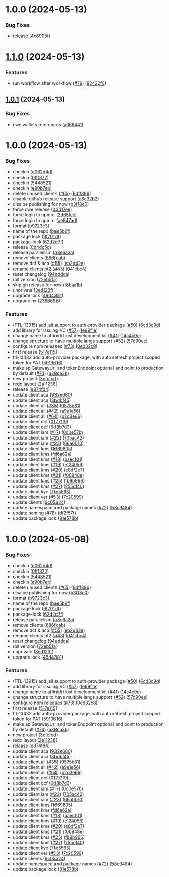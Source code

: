 # 1.0.0 (2024-05-13)


### Bug Fixes

* release ([4e6905f](https://github.com/affinidi/affinidi-tdk/commit/4e6905fa20f9b5f4374941111515889f43243e9d))

# [1.1.0](https://github.com/affinidi/affinidi-tdk/compare/@affinidi-tdk/credential-verification-client-v1.0.1...@affinidi-tdk/credential-verification-client-v1.1.0) (2024-05-13)


### Features

* run workflow after workflow ([#79](https://github.com/affinidi/affinidi-tdk/issues/79)) ([82422f0](https://github.com/affinidi/affinidi-tdk/commit/82422f0fc7c1a9d708f0120009d84c603c9187ef))

## [1.0.1](https://github.com/affinidi/affinidi-tdk/compare/@affinidi-tdk/credential-verification-client-v1.0.0...@affinidi-tdk/credential-verification-client-v1.0.1) (2024-05-13)

### Bug Fixes

- cwe wallets references ([a666441](https://github.com/affinidi/affinidi-tdk/commit/a66644156c63cb5c315f268eb964859b3447e729))

# 1.0.0 (2024-05-13)

### Bug Fixes

- checkin ([d062d4d](https://github.com/affinidi/affinidi-tdk/commit/d062d4db6d86b6f5f0fbbfb5976208e771192a15))
- checkin ([0fff372](https://github.com/affinidi/affinidi-tdk/commit/0fff372316c1d43210f60321448ebc58d782c75d))
- checkin ([5448521](https://github.com/affinidi/affinidi-tdk/commit/5448521a2279127910194fb00c3944f200c15cfa))
- checkin ([e90b7eb](https://github.com/affinidi/affinidi-tdk/commit/e90b7eb93d829d9e8b9cfb7217f94bb0fff0b5d4))
- delete unused clients ([#65](https://github.com/affinidi/affinidi-tdk/issues/65)) ([6dff896](https://github.com/affinidi/affinidi-tdk/commit/6dff896e9cd91e55bf02387ff2c49c9faec73001))
- disable github release support ([e8c32b2](https://github.com/affinidi/affinidi-tdk/commit/e8c32b21a5e475f23e63981e91a54a12dd1d474f))
- disalbe publishing for now ([b3f18c0](https://github.com/affinidi/affinidi-tdk/commit/b3f18c0387b654e12bb93e05e3848e4fa8ea3995))
- force cwe release ([03d17ee](https://github.com/affinidi/affinidi-tdk/commit/03d17ee50ef36deb2c47fb875e3c3a2634717a93))
- force login to npmrc ([2d68fcc](https://github.com/affinidi/affinidi-tdk/commit/2d68fcc2462a24fa6f37c8c11edf6ffed329538c))
- force login to npmrc ([ae847ad](https://github.com/affinidi/affinidi-tdk/commit/ae847ade15a6a6d2e5c14030d955c2c43c0565a5))
- format ([b9723c3](https://github.com/affinidi/affinidi-tdk/commit/b9723c3a15882c45bdedf702c19a63c4aced6370))
- name of the repo ([bae5b6f](https://github.com/affinidi/affinidi-tdk/commit/bae5b6f11ec14f04cbb6fb7e392c6722af558a55))
- package lock ([9f701df](https://github.com/affinidi/affinidi-tdk/commit/9f701df874ff65f3aa614e7011cf004a0e7af5a7))
- package-lock ([62d2c7f](https://github.com/affinidi/affinidi-tdk/commit/62d2c7f3ef139c3092446016043c1c720c7e9904))
- release ([0b4dc5d](https://github.com/affinidi/affinidi-tdk/commit/0b4dc5dfc7ecf01675f3f4f810a6c2a3995d548e))
- release parallelism ([a8e6a2a](https://github.com/affinidi/affinidi-tdk/commit/a8e6a2a05e594a093f136aee67fbb543937b2654))
- remove clients ([686fcab](https://github.com/affinidi/affinidi-tdk/commit/686fcab48591889d698516b45d1ff1215f75e679))
- remove dcf & aca ([#55](https://github.com/affinidi/affinidi-tdk/issues/55)) ([eb2d42e](https://github.com/affinidi/affinidi-tdk/commit/eb2d42e4690cfed13f1238a639d373b60580a705))
- rename clients pt2 ([#43](https://github.com/affinidi/affinidi-tdk/issues/43)) ([041cbc4](https://github.com/affinidi/affinidi-tdk/commit/041cbc4daabaf4f41428972e2b267f5e9920d202))
- reset changelog ([94addca](https://github.com/affinidi/affinidi-tdk/commit/94addcafe5d8d0609126e06914298368101e8616))
- roll version ([72eb51a](https://github.com/affinidi/affinidi-tdk/commit/72eb51aad11dc407677330d47e389d825dbe7b6e))
- skip gh release for now ([f8baa1b](https://github.com/affinidi/affinidi-tdk/commit/f8baa1baabb1ccd7b7642c07928677921f029105))
- unprivate ([3ed123f](https://github.com/affinidi/affinidi-tdk/commit/3ed123f615e6c59f55fb8abbd6de258da200caa0))
- upgrade lock ([48d4381](https://github.com/affinidi/affinidi-tdk/commit/48d4381997af25830e261bd6eadff1803acf0094))
- upgrade nx ([2386696](https://github.com/affinidi/affinidi-tdk/commit/238669648c8c651fca082c60278c3bbbc6bee7d3))

### Features

- (FTL-13915) add jsii support to auth-provider package ([#50](https://github.com/affinidi/affinidi-tdk/issues/50)) ([6cd3c9d](https://github.com/affinidi/affinidi-tdk/commit/6cd3c9d61bd9c8d1b9a71a4dd4c5bf85acce65da))
- add library for issuing VC ([#57](https://github.com/affinidi/affinidi-tdk/issues/57)) ([fe99f1e](https://github.com/affinidi/affinidi-tdk/commit/fe99f1e2cdeee206c41375b0f2d4e32dce0e2afd))
- change name to affinidi trust development kit ([#41](https://github.com/affinidi/affinidi-tdk/issues/41)) ([14c4c9c](https://github.com/affinidi/affinidi-tdk/commit/14c4c9c1f489b00fbafa040dec43d62e2f6db1db))
- change structure to have multiple langs support ([#52](https://github.com/affinidi/affinidi-tdk/issues/52)) ([57d90ee](https://github.com/affinidi/affinidi-tdk/commit/57d90ee3fd1c46b25215a97ed3ab9e9b1b110229))
- configure npm releases ([#73](https://github.com/affinidi/affinidi-tdk/issues/73)) ([0ed32c8](https://github.com/affinidi/affinidi-tdk/commit/0ed32c8a6bd103b13b4900a766477df8f9a75ac6))
- first release ([517e115](https://github.com/affinidi/affinidi-tdk/commit/517e1157a3f2dba79e20fc36f26db07454e5c0bc))
- ftl-13432 add auth-provider package, with auto refresh project scoped token for PAT ([5913616](https://github.com/affinidi/affinidi-tdk/commit/5913616ba9364c4db04e668ce15431259741d63e))
- make apiGatewayUrl and tokenEndpoint optional and point to production by default ([#74](https://github.com/affinidi/affinidi-tdk/issues/74)) ([a38ca3b](https://github.com/affinidi/affinidi-tdk/commit/a38ca3b46f8165295ff6ff0723609b9f62aec236))
- new project ([3cfcfcd](https://github.com/affinidi/affinidi-tdk/commit/3cfcfcdc95fa635529a97f928fd6e46d498333c8))
- redo layout ([2a11238](https://github.com/affinidi/affinidi-tdk/commit/2a11238a61236fada32f799145af3d921e103d49))
- release ([e874fd4](https://github.com/affinidi/affinidi-tdk/commit/e874fd460adc0598e2081d0b59aec2029d4814e3))
- update client aca ([932e680](https://github.com/affinidi/affinidi-tdk/commit/932e680de2f744684bedfef56285a38b87bf0fe8))
- update client aca ([3bdbf45](https://github.com/affinidi/affinidi-tdk/commit/3bdbf458790624c240f292d5302368f36c67ae1e))
- update client all ([#35](https://github.com/affinidi/affinidi-tdk/issues/35)) ([0575b81](https://github.com/affinidi/affinidi-tdk/commit/0575b81ccd041409328b39f2f418adf526c45148))
- update client all ([#42](https://github.com/affinidi/affinidi-tdk/issues/42)) ([a9e1e56](https://github.com/affinidi/affinidi-tdk/commit/a9e1e56121db5ae5ceeeacf5258324ad15158b17))
- update client all ([#64](https://github.com/affinidi/affinidi-tdk/issues/64)) ([b2d3e66](https://github.com/affinidi/affinidi-tdk/commit/b2d3e662fcbe12baadf7aefa3dd62165cab34af8))
- update client dcf ([01771f9](https://github.com/affinidi/affinidi-tdk/commit/01771f91fefd6d3302be2d961b0da87040f0c2ac))
- update client dcf ([6d8b7d3](https://github.com/affinidi/affinidi-tdk/commit/6d8b7d378b11e0aa59769f0e315e90df3f6f931c))
- update client iam ([#17](https://github.com/affinidi/affinidi-tdk/issues/17)) ([0d0e57b](https://github.com/affinidi/affinidi-tdk/commit/0d0e57b4ab18345718426d06b67e1a11a7dee3ae))
- update client iam ([#22](https://github.com/affinidi/affinidi-tdk/issues/22)) ([705ac42](https://github.com/affinidi/affinidi-tdk/commit/705ac420e2525d8691dbb81ec6f859782ebebfe9))
- update client iam ([#23](https://github.com/affinidi/affinidi-tdk/issues/23)) ([66a0010](https://github.com/affinidi/affinidi-tdk/commit/66a001014dea0d582512cd5d005da1e49438a165))
- update client kms ([1669805](https://github.com/affinidi/affinidi-tdk/commit/16698054d5f670dd97beda0834c5fc35a37152ab))
- update client kms ([fd6a62a](https://github.com/affinidi/affinidi-tdk/commit/fd6a62ae3aa8f3a42e3b7e58ebbbc0f702306abe))
- update client kms ([#18](https://github.com/affinidi/affinidi-tdk/issues/18)) ([baecf01](https://github.com/affinidi/affinidi-tdk/commit/baecf01fd61e721c4637dcdb724dd251b713d928))
- update client kms ([#19](https://github.com/affinidi/affinidi-tdk/issues/19)) ([e124056](https://github.com/affinidi/affinidi-tdk/commit/e12405606886a3853182e06c0ebe27baa6ed034f))
- update client kms ([#20](https://github.com/affinidi/affinidi-tdk/issues/20)) ([e8df2e7](https://github.com/affinidi/affinidi-tdk/commit/e8df2e73fe43f4df021d9d555fb4edd053b21afd))
- update client kms ([#21](https://github.com/affinidi/affinidi-tdk/issues/21)) ([f00848e](https://github.com/affinidi/affinidi-tdk/commit/f00848ed9a40f71848be42c40160f3afaab58865))
- update client kms ([#25](https://github.com/affinidi/affinidi-tdk/issues/25)) ([fb9b966](https://github.com/affinidi/affinidi-tdk/commit/fb9b966b1e0f278f5f673ba78c8f270606ad7398))
- update client kms ([#27](https://github.com/affinidi/affinidi-tdk/issues/27)) ([255df40](https://github.com/affinidi/affinidi-tdk/commit/255df40f4be3e3a0fe6a1703f8ff5947b04869d7))
- update client kyc ([71e5563](https://github.com/affinidi/affinidi-tdk/commit/71e556394c207b5addc398a83b312e38c7c9f412))
- update client ver ([#53](https://github.com/affinidi/affinidi-tdk/issues/53)) ([7c20599](https://github.com/affinidi/affinidi-tdk/commit/7c205998856c1975d3e7f29ea8e31c093fc5c67e))
- update clients ([9c05a24](https://github.com/affinidi/affinidi-tdk/commit/9c05a24f31e99a19f97103ffa27c7a7f6882aeb5))
- update namespace and package names ([#72](https://github.com/affinidi/affinidi-tdk/issues/72)) ([58c9484](https://github.com/affinidi/affinidi-tdk/commit/58c94848383076cb014f0e125f8e88427d61370f))
- update naming ([#78](https://github.com/affinidi/affinidi-tdk/issues/78)) ([df2f57f](https://github.com/affinidi/affinidi-tdk/commit/df2f57f2584ae5b3bbdabe0fa7f3c80e735e01c0))
- update package lock ([81e578b](https://github.com/affinidi/affinidi-tdk/commit/81e578b27f5420878c7c9c402bc1ee778e3abb65))

# 1.0.0 (2024-05-08)

### Bug Fixes

- checkin ([d062d4d](https://github.com/affinidi/affinidi-tdk/commit/d062d4db6d86b6f5f0fbbfb5976208e771192a15))
- checkin ([0fff372](https://github.com/affinidi/affinidi-tdk/commit/0fff372316c1d43210f60321448ebc58d782c75d))
- checkin ([5448521](https://github.com/affinidi/affinidi-tdk/commit/5448521a2279127910194fb00c3944f200c15cfa))
- checkin ([e90b7eb](https://github.com/affinidi/affinidi-tdk/commit/e90b7eb93d829d9e8b9cfb7217f94bb0fff0b5d4))
- delete unused clients ([#65](https://github.com/affinidi/affinidi-tdk/issues/65)) ([6dff896](https://github.com/affinidi/affinidi-tdk/commit/6dff896e9cd91e55bf02387ff2c49c9faec73001))
- disalbe publishing for now ([b3f18c0](https://github.com/affinidi/affinidi-tdk/commit/b3f18c0387b654e12bb93e05e3848e4fa8ea3995))
- format ([b9723c3](https://github.com/affinidi/affinidi-tdk/commit/b9723c3a15882c45bdedf702c19a63c4aced6370))
- name of the repo ([bae5b6f](https://github.com/affinidi/affinidi-tdk/commit/bae5b6f11ec14f04cbb6fb7e392c6722af558a55))
- package lock ([9f701df](https://github.com/affinidi/affinidi-tdk/commit/9f701df874ff65f3aa614e7011cf004a0e7af5a7))
- package-lock ([62d2c7f](https://github.com/affinidi/affinidi-tdk/commit/62d2c7f3ef139c3092446016043c1c720c7e9904))
- release parallelism ([a8e6a2a](https://github.com/affinidi/affinidi-tdk/commit/a8e6a2a05e594a093f136aee67fbb543937b2654))
- remove clients ([686fcab](https://github.com/affinidi/affinidi-tdk/commit/686fcab48591889d698516b45d1ff1215f75e679))
- remove dcf & aca ([#55](https://github.com/affinidi/affinidi-tdk/issues/55)) ([eb2d42e](https://github.com/affinidi/affinidi-tdk/commit/eb2d42e4690cfed13f1238a639d373b60580a705))
- rename clients pt2 ([#43](https://github.com/affinidi/affinidi-tdk/issues/43)) ([041cbc4](https://github.com/affinidi/affinidi-tdk/commit/041cbc4daabaf4f41428972e2b267f5e9920d202))
- reset changelog ([94addca](https://github.com/affinidi/affinidi-tdk/commit/94addcafe5d8d0609126e06914298368101e8616))
- roll version ([72eb51a](https://github.com/affinidi/affinidi-tdk/commit/72eb51aad11dc407677330d47e389d825dbe7b6e))
- unprivate ([3ed123f](https://github.com/affinidi/affinidi-tdk/commit/3ed123f615e6c59f55fb8abbd6de258da200caa0))
- upgrade lock ([48d4381](https://github.com/affinidi/affinidi-tdk/commit/48d4381997af25830e261bd6eadff1803acf0094))

### Features

- (FTL-13915) add jsii support to auth-provider package ([#50](https://github.com/affinidi/affinidi-tdk/issues/50)) ([6cd3c9d](https://github.com/affinidi/affinidi-tdk/commit/6cd3c9d61bd9c8d1b9a71a4dd4c5bf85acce65da))
- add library for issuing VC ([#57](https://github.com/affinidi/affinidi-tdk/issues/57)) ([fe99f1e](https://github.com/affinidi/affinidi-tdk/commit/fe99f1e2cdeee206c41375b0f2d4e32dce0e2afd))
- change name to affinidi trust development kit ([#41](https://github.com/affinidi/affinidi-tdk/issues/41)) ([14c4c9c](https://github.com/affinidi/affinidi-tdk/commit/14c4c9c1f489b00fbafa040dec43d62e2f6db1db))
- change structure to have multiple langs support ([#52](https://github.com/affinidi/affinidi-tdk/issues/52)) ([57d90ee](https://github.com/affinidi/affinidi-tdk/commit/57d90ee3fd1c46b25215a97ed3ab9e9b1b110229))
- configure npm releases ([#73](https://github.com/affinidi/affinidi-tdk/issues/73)) ([0ed32c8](https://github.com/affinidi/affinidi-tdk/commit/0ed32c8a6bd103b13b4900a766477df8f9a75ac6))
- first release ([517e115](https://github.com/affinidi/affinidi-tdk/commit/517e1157a3f2dba79e20fc36f26db07454e5c0bc))
- ftl-13432 add auth-provider package, with auto refresh project scoped token for PAT ([5913616](https://github.com/affinidi/affinidi-tdk/commit/5913616ba9364c4db04e668ce15431259741d63e))
- make apiGatewayUrl and tokenEndpoint optional and point to production by default ([#74](https://github.com/affinidi/affinidi-tdk/issues/74)) ([a38ca3b](https://github.com/affinidi/affinidi-tdk/commit/a38ca3b46f8165295ff6ff0723609b9f62aec236))
- new project ([3cfcfcd](https://github.com/affinidi/affinidi-tdk/commit/3cfcfcdc95fa635529a97f928fd6e46d498333c8))
- redo layout ([2a11238](https://github.com/affinidi/affinidi-tdk/commit/2a11238a61236fada32f799145af3d921e103d49))
- release ([e874fd4](https://github.com/affinidi/affinidi-tdk/commit/e874fd460adc0598e2081d0b59aec2029d4814e3))
- update client aca ([932e680](https://github.com/affinidi/affinidi-tdk/commit/932e680de2f744684bedfef56285a38b87bf0fe8))
- update client aca ([3bdbf45](https://github.com/affinidi/affinidi-tdk/commit/3bdbf458790624c240f292d5302368f36c67ae1e))
- update client all ([#35](https://github.com/affinidi/affinidi-tdk/issues/35)) ([0575b81](https://github.com/affinidi/affinidi-tdk/commit/0575b81ccd041409328b39f2f418adf526c45148))
- update client all ([#42](https://github.com/affinidi/affinidi-tdk/issues/42)) ([a9e1e56](https://github.com/affinidi/affinidi-tdk/commit/a9e1e56121db5ae5ceeeacf5258324ad15158b17))
- update client all ([#64](https://github.com/affinidi/affinidi-tdk/issues/64)) ([b2d3e66](https://github.com/affinidi/affinidi-tdk/commit/b2d3e662fcbe12baadf7aefa3dd62165cab34af8))
- update client dcf ([01771f9](https://github.com/affinidi/affinidi-tdk/commit/01771f91fefd6d3302be2d961b0da87040f0c2ac))
- update client dcf ([6d8b7d3](https://github.com/affinidi/affinidi-tdk/commit/6d8b7d378b11e0aa59769f0e315e90df3f6f931c))
- update client iam ([#17](https://github.com/affinidi/affinidi-tdk/issues/17)) ([0d0e57b](https://github.com/affinidi/affinidi-tdk/commit/0d0e57b4ab18345718426d06b67e1a11a7dee3ae))
- update client iam ([#22](https://github.com/affinidi/affinidi-tdk/issues/22)) ([705ac42](https://github.com/affinidi/affinidi-tdk/commit/705ac420e2525d8691dbb81ec6f859782ebebfe9))
- update client iam ([#23](https://github.com/affinidi/affinidi-tdk/issues/23)) ([66a0010](https://github.com/affinidi/affinidi-tdk/commit/66a001014dea0d582512cd5d005da1e49438a165))
- update client kms ([1669805](https://github.com/affinidi/affinidi-tdk/commit/16698054d5f670dd97beda0834c5fc35a37152ab))
- update client kms ([fd6a62a](https://github.com/affinidi/affinidi-tdk/commit/fd6a62ae3aa8f3a42e3b7e58ebbbc0f702306abe))
- update client kms ([#18](https://github.com/affinidi/affinidi-tdk/issues/18)) ([baecf01](https://github.com/affinidi/affinidi-tdk/commit/baecf01fd61e721c4637dcdb724dd251b713d928))
- update client kms ([#19](https://github.com/affinidi/affinidi-tdk/issues/19)) ([e124056](https://github.com/affinidi/affinidi-tdk/commit/e12405606886a3853182e06c0ebe27baa6ed034f))
- update client kms ([#20](https://github.com/affinidi/affinidi-tdk/issues/20)) ([e8df2e7](https://github.com/affinidi/affinidi-tdk/commit/e8df2e73fe43f4df021d9d555fb4edd053b21afd))
- update client kms ([#21](https://github.com/affinidi/affinidi-tdk/issues/21)) ([f00848e](https://github.com/affinidi/affinidi-tdk/commit/f00848ed9a40f71848be42c40160f3afaab58865))
- update client kms ([#25](https://github.com/affinidi/affinidi-tdk/issues/25)) ([fb9b966](https://github.com/affinidi/affinidi-tdk/commit/fb9b966b1e0f278f5f673ba78c8f270606ad7398))
- update client kms ([#27](https://github.com/affinidi/affinidi-tdk/issues/27)) ([255df40](https://github.com/affinidi/affinidi-tdk/commit/255df40f4be3e3a0fe6a1703f8ff5947b04869d7))
- update client kyc ([71e5563](https://github.com/affinidi/affinidi-tdk/commit/71e556394c207b5addc398a83b312e38c7c9f412))
- update client ver ([#53](https://github.com/affinidi/affinidi-tdk/issues/53)) ([7c20599](https://github.com/affinidi/affinidi-tdk/commit/7c205998856c1975d3e7f29ea8e31c093fc5c67e))
- update clients ([9c05a24](https://github.com/affinidi/affinidi-tdk/commit/9c05a24f31e99a19f97103ffa27c7a7f6882aeb5))
- update namespace and package names ([#72](https://github.com/affinidi/affinidi-tdk/issues/72)) ([58c9484](https://github.com/affinidi/affinidi-tdk/commit/58c94848383076cb014f0e125f8e88427d61370f))
- update package lock ([81e578b](https://github.com/affinidi/affinidi-tdk/commit/81e578b27f5420878c7c9c402bc1ee778e3abb65))
